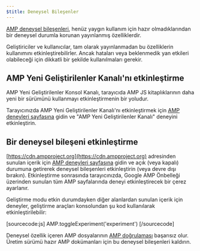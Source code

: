 ```yaml
---
$title: Deneysel Bileşenler
---
```


[AMP deneysel bileşenleri](https://github.com/ampproject/amphtml/tree/master/tools/experiments), henüz yaygın kullanım için hazır olmadıklarından bir deneysel durumla korunan yayınlanmış özelliklerdir.

Geliştiriciler ve kullanıcılar, tam olarak yayınlanmadan bu özelliklerin kullanımını etkinleştirebilirler.
Ancak hataları veya beklenmedik yan etkileri olabileceği için dikkatli bir şekilde kullanılmaları gerekir.

## AMP Yeni Geliştirilenler Kanalı'nı etkinleştirme

AMP Yeni Geliştirilenler Konsol Kanalı, tarayıcıda AMP JS kitaplıklarının daha yeni bir sürümünü kullanmayı etkinleştirmenin bir yoludur.

Tarayıcınızda AMP Yeni Geliştirilenler Kanalı'nı etkinleştirmek için [AMP deneyleri sayfasına](https://cdn.ampproject.org/experiments.html) gidin ve "AMP Yeni Geliştirilenler Kanalı" deneyini etkinleştirin.

## Bir deneysel bileşeni etkinleştirme

[https://cdn.ampproject.org](https://cdn.ampproject.org) adresinden sunulan içerik için [AMP deneyleri sayfasına](https://cdn.ampproject.org/experiments.html) gidin ve açık (veya kapalı) durumuna getirerek deneysel bileşenleri etkinleştirin (veya devre dışı bırakın). Etkinleştirme sonrasında tarayıcınızda, Google AMP Önbelleği üzerinden sunulan tüm AMP sayfalarında deneyi etkinleştirecek bir çerez ayarlanır.

Geliştirme modu etkin durumdayken diğer alanlardan sunulan içerik için deneyler, geliştirme araçları konsolundan şu kod kullanılarak etkinleştirilebilir:

[sourcecode:js]
AMP.toggleExperiment('experiment')
[/sourcecode]

Deneysel özellik içeren AMP dosyalarının [AMP doğrulaması](validation-workflow/validate_amp.md) başarısız olur.
Üretim sürümü hazır AMP dokümanları için bu deneysel bileşenleri kaldırın.
